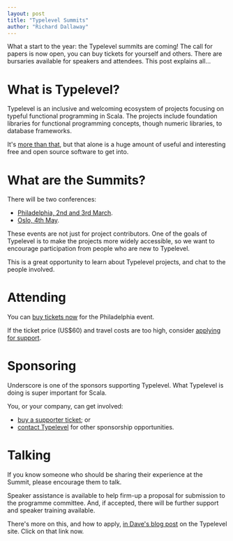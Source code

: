 ```yaml
---
layout: post
title: "Typelevel Summits"
author: "Richard Dallaway"
---
```


What a start to the year: the Typelevel summits are coming! The call for papers is now open, you can buy tickets for yourself and others. There are bursaries available for speakers and attendees. This post explains all...

<!-- break -->

# What is Typelevel?

Typelevel is an inclusive and welcoming ecosystem of projects focusing on typeful functional programming in Scala.
The projects include foundation libraries for functional programming concepts, though numeric libraries, to database frameworks.

It's [more than that][scalax], but that alone is a huge amount of useful and interesting free and open source software to get into.

# What are the Summits?

There will be two conferences:

- [Philadelphia, 2nd and 3rd March][philly].
- [Oslo, 4th May][oslo].

These events are not just for project contributors.
One of the goals of Typelevel is to make the projects more widely accessible,
so we want to encourage participation from people who are new to Typelevel.

This is a great opportunity to learn about Typelevel projects, and chat to the people involved.

# Attending

You can [buy tickets now] for the Philadelphia event.

If the ticket price (US$60) and travel costs are too high, consider [applying for support][assistance].

# Sponsoring

Underscore is one of the sponsors supporting Typelevel.
What Typelevel is doing is super important for Scala.

You, or your company, can get involved:

- [buy a supporter ticket][buy tickets now]; or
- [contact Typelevel] for other sponsorship opportunities.

# Talking

If you know someone who should be sharing their experience at the Summit, please encourage them to talk.

Speaker assistance is available to help firm-up a proposal for submission to the programme committee.
And, if accepted, there will be further support and speaker training available.

There's more on this, and how to apply, [in Dave's blog post][assistance] on the Typelevel site.
Click on that link now.

[assistance]: http://typelevel.org/blog/2016/01/14/summit_assistance.html
[philly]: http://typelevel.org/event/2016-03-summit-philadelphia/
[oslo]: http://typelevel.org/event/2016-05-summit-oslo/
[buy tickets now]: https://www.eventbrite.co.uk/e/typelevel-summit-us-tickets-20778897241
[scalax]: http://milessabin.com/talks/2015/12/11/typelevel-scalax-2015/#18
[contact Typelevel]: mailto:info@typelevel.org
